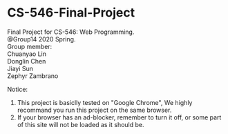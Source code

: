 # CS-546-Final-Project  
Final Project for CS-546: Web Programming.   
@Group14 2020 Spring.   
Group member:      
  Chuanyao Lin      
  Donglin Chen      
  Jiayi Sun       
  Zephyr Zambrano


Notice:
1. This project is basiclly tested on "Google Chrome", We highly recommand you run this project on the same browser.
2. If your browser has an ad-blocker, remember to turn it off, or some part of this site will not be loaded as it should be.



